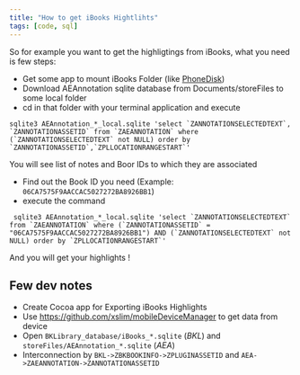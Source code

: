 ```yaml
---
title: "How to get iBooks Hightlihts"
tags: [code, sql]
---
```


So for example you want to get the highligtings from iBooks, what you need is few steps:

* Get some app to mount iBooks Folder (like [PhoneDisk](http://www.macroplant.com/phonedisk/))
* Download AEAnnotation sqlite database from Documents/storeFiles to some local folder
* cd in that folder with your terminal application and execute

```
sqlite3 AEAnnotation_*_local.sqlite 'select `ZANNOTATIONSELECTEDTEXT`, `ZANNOTATIONASSETID` from `ZAEANNOTATION` where (`ZANNOTATIONSELECTEDTEXT` not NULL) order by `ZANNOTATIONASSETID`,`ZPLLOCATIONRANGESTART`'
```

 <!-- more -->

You will see list of notes and Boor IDs to which they are associated

* Find out the Book ID you need (Example: `06CA7575F9AACCAC5027272BA8926BB1`)
* execute the command

```
 sqlite3 AEAnnotation_*_local.sqlite 'select `ZANNOTATIONSELECTEDTEXT` from `ZAEANNOTATION` where (`ZANNOTATIONASSETID` = "06CA7575F9AACCAC5027272BA8926BB1") AND (`ZANNOTATIONSELECTEDTEXT` not NULL) order by `ZPLLOCATIONRANGESTART`'
```


And you will get your highlights !

## Few dev notes

* Create Cocoa app for Exporting iBooks Highlights
* Use https://github.com/xslim/mobileDeviceManager to get data from device
* Open `BKLibrary_database/iBooks_*.sqlite` (*BKL*) and `storeFiles/AEAnnotation_*.sqlite` (*AEA*)
* Interconnection by `BKL->ZBKBOOKINFO->ZPLUGINASSETID` and `AEA->ZAEANNOTATION->ZANNOTATIONASSETID`
